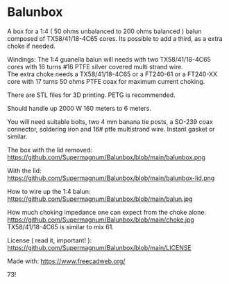 # Balunbox
A box for a 1:4 ( 50 ohms unbalanced to 200 ohms balanced ) balun composed of  TX58/41/18-4C65 cores.
Its possible to add a third, as a extra choke if needed. 

Windings:
The 1:4 guanella balun will needs with two TX58/41/18-4C65 cores with 16 turns #16 PTFE silver covered multi strand wire.  
The extra choke needs a TX58/41/18-4C65 or a FT240-61 or a FT240-XX core with 17 turns 50 ohms PTFE coax for maximum current choking.

There are STL files for 3D printing. PETG is recommended.

Should handle up 2000 W 160 meters to 6 meters.

You will need suitable bolts, two 4 mm banana tie posts, a SO-239 coax connector, soldering iron and 16# ptfe multistrand wire.
Instant gasket or similar.

The box with the lid removed:
https://github.com/Supermagnum/Balunbox/blob/main/balunbox.png

With the lid:
https://github.com/Supermagnum/Balunbox/blob/main/balunbox-lid.png

How to wire up the 1:4 balun:
https://github.com/Supermagnum/Balunbox/blob/main/balun.jpg

How much choking impedance one can expect from the choke alone:
https://github.com/Supermagnum/Balunbox/blob/main/choke.jpg
 TX58/41/18-4C65 is similar to mix 61.

License ( read it, important! ):
https://github.com/Supermagnum/Balunbox/blob/main/LICENSE

Made with: 
https://www.freecadweb.org/
 
 73!
